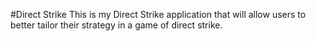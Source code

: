 #Direct Strike
This is my Direct Strike application that will allow users to better tailor their strategy in a game of direct strike.
